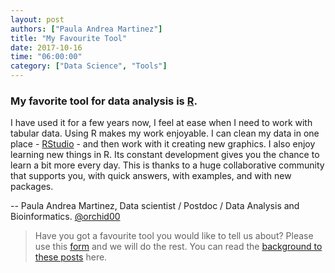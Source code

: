 ```yaml
---
layout: post
authors: ["Paula Andrea Martinez"]
title: "My Favourite Tool"
date: 2017-10-16
time: "06:00:00"
category: ["Data Science", "Tools"]
---
```


### My favorite tool for data analysis is [R](https://www.r-project.org/). 

I have used it for a few years now, I feel at ease when I need to work with tabular data. 
Using R makes my work enjoyable. I can clean my data in one place - [RStudio](https://www.rstudio.com/) - and then work with it creating new graphics. 
I also enjoy learning new things in R. Its constant development gives you the chance to learn a bit more every day. This is thanks to a 
huge collaborative community that supports you, with quick answers, with examples, and with new packages.

-- Paula Andrea Martinez, Data scientist / Postdoc / Data Analysis and Bioinformatics. [@orchid00](https://twitter.com/orchid00)

> Have you got a favourite tool you would like to tell us about? Please use this [form](https://docs.google.com/forms/d/e/1FAIpQLSeiu5NzJsLxYueaQrNn_qKbaa5JR2Sz12CeCRyedKQxwb54Dw/viewform) and we will do the rest. You can read the [background to these posts](https://software-carpentry.org/blog/2017/10/fave-tools.html) here.
